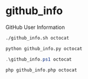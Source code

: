 # github_info
GitHub User Information

```bash
./github_info.sh octocat
```

```python
python github_info.py octocat
```

```powershell
.\github_info.ps1 octocat
```

```php
php github_info.php octocat
```
